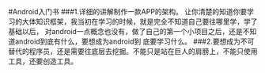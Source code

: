 #Android入门书
###1.详细的讲解制作一款APP的架构。
     让你清楚的知道你要学习的大体知识框架，我当初在学习的时候，就是完全不知道自己要往哪里学，学了基础以后，
     对android一点概念也没有，做了自己的第一个小项目之后，还是不知道android到底有什么，要想成为android到
     底要学习什么。
###2.要想成为不可替代的程序员，还是需要往底层去挖掘。不能只是站在巨人的肩膀上，不能只使用工具，还要创造工具。

